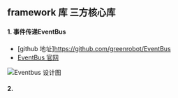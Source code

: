 ## framework 库 三方核心库


#### 1. 事件传递EventBus

- [github 地址]https://github.com/greenrobot/EventBus
- [EventBus 官网](http://greenrobot.org/eventbus/)

![Eventbus 设计图](https://upload-images.jianshu.io/upload_images/4267785-fe0839045cda4944.png?imageMogr2/auto-orient/strip%7CimageView2/2/w/1240)

#### 2.

